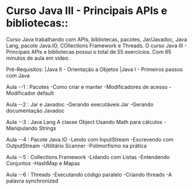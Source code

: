 
# Curso Java III - Principais APIs e bibliotecas::

Curso Java trabalhando com APIs, bibliotecas, pacotes, Jar/Javadoc, Java Lang, pacote Java.IO, 
COllections Framework e Threads.
O curso Java III - Principais APIs e bibliotecas possui o total de 55 exercícios.
Com 65 minutos de aula em vídeo.

Pré-Requisitos: |Java II - Orientação a Objetos
		|Java I - Primeiros passos com Java

	




Aula --1 : Pacotes
-Como criar e manter
-Modificadores de acesso
-Modificador default

Aula --2 : Jar e Javadoc
-Gerando executáveis Jar
-Gerando documentação Javadoc

Aula --3 : Java Lang
A classe Object
Usando Math para cálculos
-Manipulando Strings

Aula --4 : Pacote Java.IO
-Lendo com InputStream
-Escrevendo com OutputStream
-Utilitário Scanner
-Polimorfismo na prática


Aula --5 : Collections Framework
-Lidando com Listas
-Entendendo Conjuntos
-HashMap e Mapas

Aula --6 : Threads
-Executando código paralelo
-Criando threads
-A palavra synchronized

